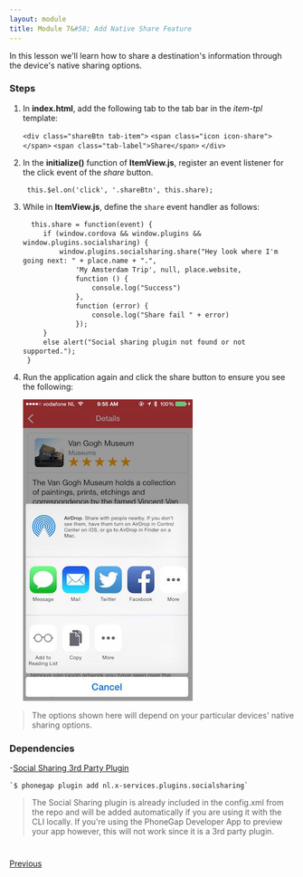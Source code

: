 ```yaml
---
layout: module
title: Module 7&#58; Add Native Share Feature
---
```

In this lesson we'll learn how to share a destination's information through the device's native sharing options. 

### Steps

1. In **index.html**, add the following tab to the tab bar in the *item-tpl* template:
    
    
    `<div class="shareBtn tab-item">`
        `<span class="icon icon-share"></span>`
        `<span class="tab-label">Share</span>`
    `</div>`
    
    

1. In the **initialize()** function of **ItemView.js**, register an event listener for the click event of the *share* button.

        this.$el.on('click', '.shareBtn', this.share);    

1. While in **ItemView.js**, define the `share` event handler as follows:

         this.share = function(event) {
            if (window.cordova && window.plugins && window.plugins.socialsharing) {
                window.plugins.socialsharing.share("Hey look where I'm going next: " + place.name + ".",
                    'My Amsterdam Trip', null, place.website,
                    function () {
                        console.log("Success")
                    },
                    function (error) {
                        console.log("Share fail " + error)
                    });
            }
            else alert("Social sharing plugin not found or not supported.");
        }
    

1. Run the application again and click the share button to ensure you see the following:

    <img class="screensho-lgt" src="images/flow4-social-share.jpg"/>
    
>The options shown here will depend on your particular devices' native sharing options.

### Dependencies
 
-[Social Sharing 3rd Party Plugin](https://github.com/EddyVerbruggen/SocialSharing-PhoneGap-Plugin)
  
    `$ phonegap plugin add nl.x-services.plugins.socialsharing`
    
    
 > The Social Sharing plugin is already included in the config.xml from the repo and will be added automatically if you are using it with the 
  CLI locally.  If you're using the PhoneGap Developer App to preview your app however, this will not work since it is a 3rd party plugin.

 

<div class="row" style="margin-top:40px;">
    <div class="col-sm-12">
        <a href="module6.html" class="btn btn-default"><i class="glyphicon glyphicon-chevron-left"></i> Previous</a>        
    </div>
</div>





